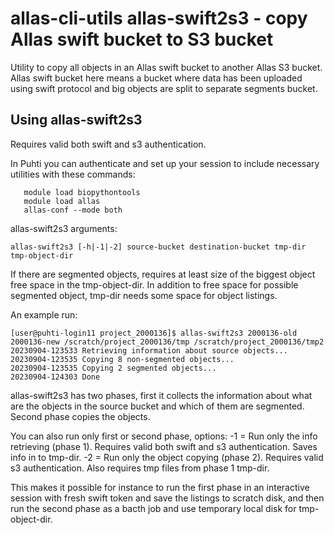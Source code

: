 # allas-cli-utils allas-swift2s3 - copy Allas swift bucket to S3 bucket

Utility to copy all objects in an Allas swift bucket to another Allas S3 bucket.
Allas swift bucket here means a bucket where data has been uploaded using swift
protocol and big objects are split to separate segments bucket. 

## Using allas-swift2s3

Requires valid both swift and s3 authentication.

In Puhti you can authenticate and set up your session to include necessary
utilities with these commands:
```text
   module load biopythontools
   module load allas
   allas-conf --mode both
```

allas-swift2s3 arguments:
```
allas-swift2s3 [-h|-1|-2] source-bucket destination-bucket tmp-dir tmp-object-dir
```

If there are segmented objects, requires at least size of the biggest object
free space in the tmp-object-dir. In addition to free space for possible
segmented object, tmp-dir needs some space for object listings.

An example run:
```
[user@puhti-login11 project_2000136]$ allas-swift2s3 2000136-old 2000136-new /scratch/project_2000136/tmp /scratch/project_2000136/tmp2
20230904-123533 Retrieving information about source objects...
20230904-123535 Copying 8 non-segmented objects...
20230904-123535 Copying 2 segmented objects...
20230904-124303 Done
```

allas-swift2s3 has two phases, first it collects the information about what are
the objects in the source bucket and which of them are segmented. Second phase copies
the objects.

You can also run only first or second phase, options:
  -1 = Run only the info retrieving (phase 1).
       Requires valid both swift and s3 authentication.
       Saves info in to tmp-dir.
  -2 = Run only the object copying (phase 2).
       Requires valid s3 authentication.
       Also requires tmp files from phase 1 tmp-dir.

This makes it possible for instance to run the first phase in an interactive
session with fresh swift token and save the listings to scratch disk, and then
run the second phase as a bacth job and use temporary local disk for tmp-object-dir.

